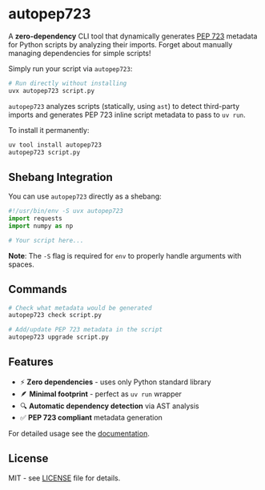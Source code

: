 # autopep723

A **zero-dependency** CLI tool that dynamically generates [PEP 723](https://peps.python.org/pep-0723/) metadata for Python scripts by analyzing their imports. Forget about manually managing dependencies for simple scripts!

Simply run your script via `autopep723`:

```bash
# Run directly without installing
uvx autopep723 script.py
```

`autopep723` analyzes scripts (statically, using `ast`) to detect third-party imports and generates PEP 723 inline script metadata to pass to `uv run`.

To install it permanently:

```bash
uv tool install autopep723
autopep723 script.py
```

## Shebang Integration

You can use `autopep723` directly as a shebang:

```python
#!/usr/bin/env -S uvx autopep723
import requests
import numpy as np

# Your script here...
```

**Note**: The `-S` flag is required for `env` to properly handle arguments with spaces.

## Commands

```bash
# Check what metadata would be generated
autopep723 check script.py

# Add/update PEP 723 metadata in the script
autopep723 upgrade script.py
```


## Features

- ⚡ **Zero dependencies** - uses only Python standard library
- 🪶 **Minimal footprint** - perfect as `uv run` wrapper
- 🔍 **Automatic dependency detection** via AST analysis
- ✅ **PEP 723 compliant** metadata generation

For detailed usage see the [documentation](https://autopep723.readthedocs.io/).

## License

MIT - see [LICENSE](LICENSE) file for details.
